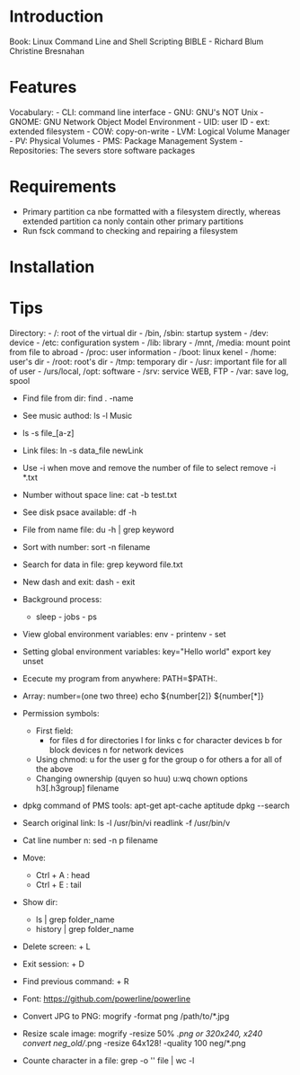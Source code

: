 <!---
/*******************************************************************************
// Project name   : Learning Linux
// File name      : Tip.md
// Created date   : Thu 09 Mar 2017
// Author         : Huy Hung Ho
// Last modified  : Thu 09 Mar 2017
// Desc           : From book Linux
*******************************************************************************/
-->
Introduction
============
Book: Linux Command Line and Shell Scripting BIBLE - Richard Blum Christine
Bresnahan

Features
========
Vocabulary:
	- CLI:		command line interface
	- GNU:		GNU's NOT Unix
	- GNOME:	GNU Network Object Model Environment
	- UID:		user ID
	- ext:		extended filesystem
	- COW:		copy-on-write
	- LVM:		Logical Volume Manager
	- PV:		Physical Volumes
	- PMS:		Package Management System
	- Repositories:	The severs store software packages

Requirements
============
- Primary partition ca nbe formatted with a filesystem directly, whereas
  extended partition ca nonly contain other primary partitions
- Run fsck command to checking and repairing a filesystem

Installation
============

Tips
====
Directory:
        - /:		root of the virtual dir
	    - /bin, /sbin:  startup system
        - /dev:         device
        - /etc:         configuration system
        - /lib:         library
        - /mnt, /media: mount point from file to abroad
        - /proc:        user information
        - /boot:        linux kenel
        - /home:        user's dir
        - /root:        root's dir
        - /tmp:         temporary dir
        - /usr:         important file for all of user
        - /urs/local, /opt:     software
        - /srv:         service WEB, FTP
        - /var:         save log, spool

- Find file from dir:
	find . -name <keyword>

- See music authod:
	ls -l Music

- 	ls -s file_[a-z]

- Link files:
	ln -s data_file newLink

- Use -i when move and remove the number of file to select
	remove -i *.txt

- Number without space line:
	cat -b test.txt

- See disk psace available:
	df -h

- File from name file:
	du -h | grep keyword

- Sort with number:
	sort -n filename

- Search for data in file:
	grep keyword file.txt

- New dash and exit:
	dash - exit

- Background process:
	- sleep - jobs - ps

- View global environment variables:
	env - printenv - set

- Setting global environment variables:
	key="Hello world"
	export key
	unset

- Ececute my program from anywhere:
	PATH=$PATH:.

- Array:
	number=(one two three)
	echo ${number[2]} ${number[*]}

- Permission symbols:
	+ First field:
		- for files
		d for directories
		l for links
		c for character devices
		b for block devices
		n for network devices
	+ Using chmod:
		u for the user
		g for the group
		o for others
		a for all of the above
	+ Changing ownership (quyen so huu)
		u:wq
		chown options h3[.h3group] filename

- dpkg command of PMS tools:
	apt-get
	apt-cache
	aptitude
	dpkg --search

- Search original link:
	ls -l /usr/bin/vi
	readlink -f /usr/bin/v

- Cat line number n:
	sed -n <numberLine>p filename

- Move:
	+ Ctrl + A	: head
	+ Ctrl + E	: tail

- Show dir:
	+ ls | grep folder_name
	+ history | grep folder_name

- Delete screen:	<Ctrl> + L
- Exit session:		<Ctrl> + D
- Find previous command:	<Ctrl> + R

- Font: https://github.com/powerline/powerline

- Convert JPG to PNG:
	mogrify -format png /path/to/*.jpg

- Resize scale image:
	mogrify -resize 50% *.png	or 320x240, x240
	convert neg_old/*.png -resize 64x128! -quality 100 neg/*.png

- Counte character in a file:
	grep -o '<character>' file | wc -l
